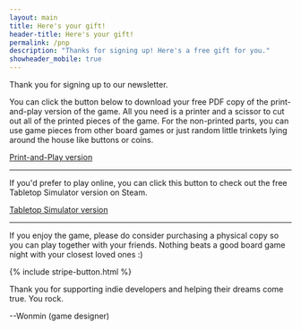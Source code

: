 ```yaml
---
layout: main
title: Here's your gift!
header-title: Here's your gift!
permalink: /pnp
description: "Thanks for signing up! Here's a free gift for you."
showheader_mobile: true
---
```


Thank you for signing up to our newsletter.

You can click the button below to download your free PDF copy of the print-and-play version of the game. All you need is a printer and a scissor to cut out all of the printed pieces of the game. For the non-printed parts, you can use game pieces from other board games or just random little trinkets lying around the house like buttons or coins.

<a target="_blank" href="/pnp.pdf" class="buttonlink is-yellow">
  <span class="buttonContent">Print-and-Play version</span>
</a>

---

If you'd prefer to play online, you can click this button to check out the free Tabletop Simulator version on Steam.

<a target="_blank" href="https://steamcommunity.com/sharedfiles/filedetails/?id=2348684658" class="buttonlink is-blue">
  <span class="buttonContent">Tabletop Simulator version</span>
</a>

---

If you enjoy the game, please do consider purchasing a physical copy so you can play together with your friends. Nothing beats a good board game night with your closest loved ones :)

{% include stripe-button.html %}

Thank you for supporting indie developers and helping their dreams come true. You rock.

--Wonmin (game designer)

